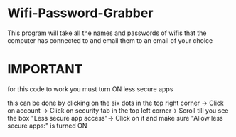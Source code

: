 # Wifi-Password-Grabber
This program will take all the names and passwords of wifis that the computer has connected to and email them to an email of your choice

# IMPORTANT
for this code to work you must turn ON less secure apps

this can be done by clicking on the six dots in the top right corner ->
Click on account ->
Click on security tab in the top left corner->
Scroll till you see the box "Less secure app access"->
Click on it and make sure "Allow less secure apps:" is turned ON

